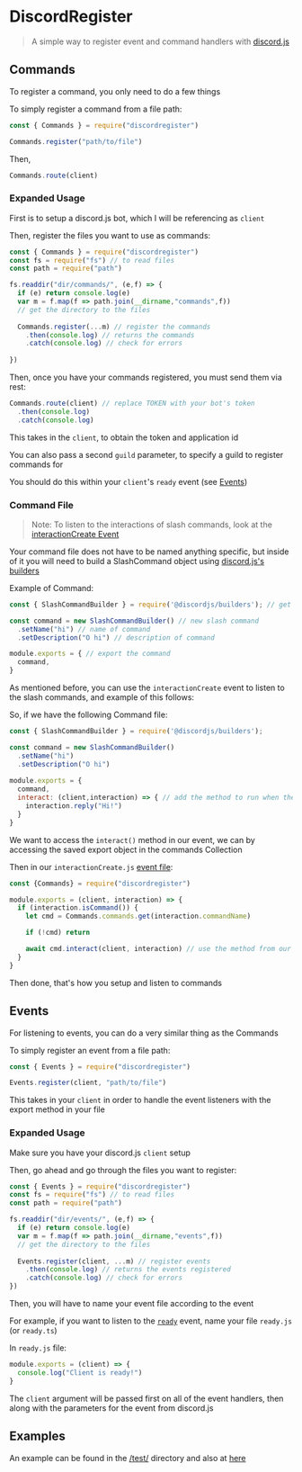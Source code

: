 # DiscordRegister

> A simple way to register event and command handlers with [discord.js](https://www.npmjs.com/package/discord.js)

## Commands

To register a command, you only need to do a few things

To simply register a command from a file path:
```js
const { Commands } = require("discordregister")

Commands.register("path/to/file")
```

Then,
```js
Commands.route(client)
```

### Expanded Usage

First is to setup a discord.js bot, which I will be referencing as `client`

Then, register the files you want to use as commands:
```js
const { Commands } = require("discordregister")
const fs = require("fs") // to read files
const path = require("path")

fs.readdir("dir/commands/", (e,f) => {
  if (e) return console.log(e)
  var m = f.map(f => path.join(__dirname,"commands",f))
  // get the directory to the files
  
  Commands.register(...m) // register the commands
    .then(console.log) // returns the commands
    .catch(console.log) // check for errors
  
})
```

Then, once you have your commands registered, you must send them via rest:
```js
Commands.route(client) // replace TOKEN with your bot's token
  .then(console.log)
  .catch(console.log)
```
This takes in the `client`, to obtain the token and application id

You can also pass a second `guild` parameter, to specify a guild to register commands for

You should do this within your `client`'s `ready` event
(see [Events](#Events))

### Command File

> Note: To listen to the interactions of slash commands, look at the [interactionCreate Event](https://discord.js.org/#/docs/discord.js/stable/class/Client?scrollTo=e-interactionCreate)

Your command file does not have to be named anything specific, but inside of it you will need to build a SlashCommand object using [discord.js's builders](https://discord.js.org/docs/builders#/docs/builders/stable/general/welcome)

Example of Command:
```js
const { SlashCommandBuilder } = require('@discordjs/builders'); // get the slash command builder

const command = new SlashCommandBuilder() // new slash command
  .setName("hi") // name of command
  .setDescription("O hi") // description of command

module.exports = { // export the command
  command,
}
```

As mentioned before, you can use the `interactionCreate` event to listen to the slash commands, and example of this follows:

So, if we have the following Command file:
```js
const { SlashCommandBuilder } = require('@discordjs/builders');

const command = new SlashCommandBuilder()
  .setName("hi")
  .setDescription("O hi")
  
module.exports = {
  command,
  interact: (client,interaction) => { // add the method to run when the command is sent
    interaction.reply("Hi!")
  }
}
```

We want to access the `interact()` method in our event, we can by accessing the saved export object in the commands Collection

Then in our `interactionCreate.js` [event file](#Events):
```js
const {Commands} = require("discordregister")

module.exports = (client, interaction) => {
  if (interaction.isCommand()) {
    let cmd = Commands.commands.get(interaction.commandName)

    if (!cmd) return

    await cmd.interact(client, interaction) // use the method from our command file
  } 
}
```

Then done, that's how you setup and listen to commands 

## Events

For listening to events, you can do a very similar thing as the Commands

To simply register an event from a file path:
```js
const { Events } = require("discordregister")

Events.register(client, "path/to/file")
```

This takes in your `client` in order to handle the event listeners with the export method in your file

### Expanded Usage

Make sure you have your discord.js `client` setup

Then, go ahead and go through the files you want to register:
```js
const { Events } = require("discordregister")
const fs = require("fs") // to read files
const path = require("path")

fs.readdir("dir/events/", (e,f) => {
  if (e) return console.log(e)
  var m = f.map(f => path.join(__dirname,"events",f))
  // get the directory to the files 
  
  Events.register(client, ...m) // register events
    .then(console.log) // returns the events registered
    .catch(console.log) // check for errors
})
```

Then, you will have to name your event file according to the event

For example, if you want to listen to the [`ready`](https://discord.js.org/#/docs/discord.js/stable/class/Client?scrollTo=e-ready) event, name your file `ready.js` (or `ready.ts`)

In `ready.js` file:
```js
module.exports = (client) => {
  console.log("Client is ready!")
}
```

The `client` argument will be passed first on all of the event handlers, then along with the parameters for the event from discord.js

## Examples

An example can be found in the [/test/](https://github.com/Echological/DiscordRegister/tree/main/test) directory and also at [here](https://replit.com/@Echology/Discordjs-Template/)
